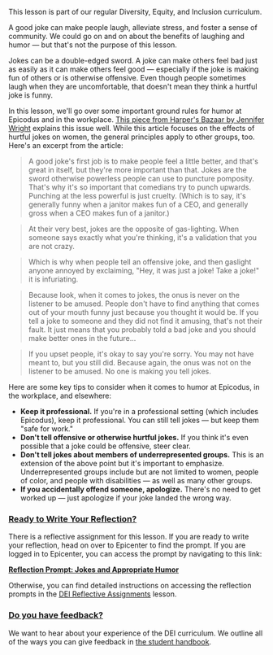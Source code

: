 This lesson is part of our regular Diversity, Equity, and Inclusion curriculum.

A good joke can make people laugh, alleviate stress, and foster a sense of community. We could go on and on about the benefits of laughing and humor — but that's not the purpose of this lesson.
 
Jokes can be a double-edged sword. A joke can make others feel bad just as easily as it can make others feel good — especially if the joke is making fun of others or is otherwise offensive. Even though people sometimes laugh when they are uncomfortable, that doesn't mean they think a hurtful joke is funny.
 
In this lesson, we'll go over some important ground rules for humor at Epicodus and in the workplace. [This piece from Harper's Bazaar by Jennifer Wright](https://www.harpersbazaar.com/culture/politics/a12022021/offensive-jokes/) explains this issue well. While this article focuses on the effects of hurtful jokes on women, the general principles apply to other groups, too. Here's an excerpt from the article:
 
> A good joke's first job is to make people feel a little better, and that's great in itself, but they're more important than that. Jokes are the sword otherwise powerless people can use to puncture pomposity. That's why it's so important that comedians try to punch upwards. Punching at the less powerful is just cruelty. (Which is to say, it's generally funny when a janitor makes fun of a CEO, and generally gross when a CEO makes fun of a janitor.)
 
> At their very best, jokes are the opposite of gas-lighting. When someone says exactly what you're thinking, it's a validation that you are not crazy.
 
> Which is why when people tell an offensive joke, and then gaslight anyone annoyed by exclaiming, "Hey, it was just a joke! Take a joke!" it is infuriating.
 
> Because look, when it comes to jokes, the onus is never on the listener to be amused. People don't have to find anything that comes out of your mouth funny just because you thought it would be. If you tell a joke to someone and they did not find it amusing, that's not their fault. It just means that you probably told a bad joke and you should make better ones in the future...
 
> If you upset people, it's okay to say you're sorry. You may not have meant to, but you still did. Because again, the onus was not on the listener to be amused. No one is making you tell jokes.
 
Here are some key tips to consider when it comes to humor at Epicodus, in the workplace, and elsewhere:
 
* **Keep it professional.** If you're in a professional setting (which includes Epicodus), keep it professional. You can still tell jokes — but keep them "safe for work."
* **Don't tell offensive or otherwise hurtful jokes.** If you think it's even possible that a joke could be offensive, steer clear.
* **Don't tell jokes about members of underrepresented groups.** This is an extension of the above point but it's important to emphasize. Underrepresented groups include but are not limited to women, people of color, and people with disabilities — as well as many other groups.
* **If you accidentally offend someone, apologize.** There's no need to get worked up — just apologize if your joke landed the wrong way.

### [Ready to Write Your Reflection?](#ready-to-write-your-reflection)

There is a reflective assignment for this lesson. If you are ready to write your reflection, head on over to Epicenter to find the prompt. If you are logged in to Epicenter, you can access the prompt by navigating to this link:

**<span class="glyphicon glyphicon-link"></span> [Reflection Prompt: Jokes and Appropriate Humor](https://epicenter.epicodus.com/journals?title=Jokes+and+Appropriate+Humor)** 

Otherwise, you can find detailed instructions on accessing the reflection prompts in the [DEI Reflective Assignments](https://pre-work.learnhowtoprogram.com/getting-started-at-epicodus/dei-reflective-assignments#finding-the-reflection-prompts) lesson.

### [Do you have feedback?](#do-you-have-feedback)

We want to hear about your experience of the DEI curriculum. We outline all of the ways you can give feedback in [the student handbook](/student-handbook#giving-feedback).